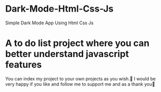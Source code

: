 # Dark-Mode-Html-Css-Js
Simple Dark Mode App Using Html Css Js
# A to do list project where you can better understand javascript features
You can index my project to your own projects as you wish.🍂
I would be very happy if you like and follow me to support me and as a thank you🤝
